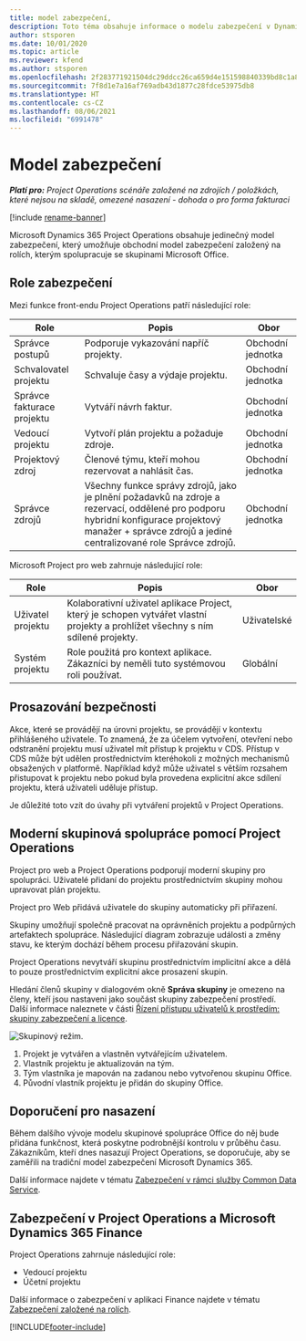 ```yaml
---
title: model zabezpečení,
description: Toto téma obsahuje informace o modelu zabezpečení v Dynamics 365 Project Operations.
author: stsporen
ms.date: 10/01/2020
ms.topic: article
ms.reviewer: kfend
ms.author: stsporen
ms.openlocfilehash: 2f283771921504dc29ddcc26ca659d4e151598840339bd8c1a857e8bf5dde9ed
ms.sourcegitcommit: 7f8d1e7a16af769adb43d1877c28fdce53975db8
ms.translationtype: HT
ms.contentlocale: cs-CZ
ms.lasthandoff: 08/06/2021
ms.locfileid: "6991478"
---
```

# <a name="security-model"></a>Model zabezpečení

_**Platí pro:** Project Operations scénáře založené na zdrojích / položkách, které nejsou na skladě, omezené nasazení - dohoda o pro forma fakturaci_

[!include [rename-banner](~/includes/cc-data-platform-banner.md)]

Microsoft Dynamics 365 Project Operations obsahuje jedinečný model zabezpečení, který umožňuje obchodní model zabezpečení založený na rolích, kterým spolupracuje se skupinami Microsoft Office. 


## <a name="security-roles"></a>Role zabezpečení
Mezi funkce front-endu Project Operations patří následující role:

| Role                          | Popis                                                                                                                                                                 | Obor |
|-------------------------------|-----------------------------------------------------------------------------------------------------------------------------------------------------------------------------|------|
| Správce postupů              | Podporuje vykazování napříč projekty.                                                                                                            | Obchodní jednotka              |
| Schvalovatel projektu              | Schvaluje časy a výdaje projektu.                                                                                                                              | Obchodní jednotka |
| Správce fakturace projektu | Vytváří návrh faktur.                                                                                                                                                 | Obchodní jednotka |
| Vedoucí projektu               | Vytvoří plán projektu a požaduje zdroje.                                                                                                                              | Obchodní jednotka |
| Projektový zdroj              | Členové týmu, kteří mohou rezervovat a nahlásit čas.                                                                                                          | Obchodní jednotka|
| Správce zdrojů              | Všechny funkce správy zdrojů, jako je plnění požadavků na zdroje a rezervací, oddělené pro podporu hybridní konfigurace projektový manažer + správce zdrojů a jediné centralizované role Správce zdrojů. | Obchodní jednotka |


Microsoft Project pro web zahrnuje následující role:

| Role           | Popis                                                                                                        | Obor  |
|----------------|--------------------------------------------------------------------------------------------------------------------|--------|
| Uživatel projektu   | Kolaborativní uživatel aplikace Project, který je schopen vytvářet vlastní projekty a prohlížet všechny s ním sdílené projekty. | Uživatelské   |
| Systém projektu | Role použitá pro kontext aplikace. Zákazníci by neměli tuto systémovou roli používat.                                    | Globální |

## <a name="security-enforcement"></a>Prosazování bezpečnosti
Akce, které se provádějí na úrovni projektu, se provádějí v kontextu přihlášeného uživatele. To znamená, že za účelem vytvoření, otevření nebo odstranění projektu musí uživatel mít přístup k projektu v CDS. Přístup v CDS může být udělen prostřednictvím kteréhokoli z možných mechanismů obsažených v platformě. Například když může uživatel s větším rozsahem přistupovat k projektu nebo pokud byla provedena explicitní akce sdílení projektu, která uživateli uděluje přístup.

Je důležité toto vzít do úvahy při vytváření projektů v Project Operations.

## <a name="modern-group-collaboration-with-project-operations"></a>Moderní skupinová spolupráce pomocí Project Operations
Project pro web a Project Operations podporují moderní skupiny pro spolupráci. Uživatelé přidaní do projektu prostřednictvím skupiny mohou upravovat plán projektu.

Project pro Web přidává uživatele do skupiny automaticky při přiřazení.

Skupiny umožňují společně pracovat na oprávněních projektu a podpůrných artefaktech spolupráce. Následující diagram zobrazuje události a změny stavu, ke kterým dochází během procesu přiřazování skupin.

Project Operations nevytváří skupinu prostřednictvím implicitní akce a dělá to pouze prostřednictvím explicitní akce prosazení skupin.

Hledání členů skupiny v dialogovém okně **Správa skupiny** je omezeno na členy, kteří jsou nastaveni jako součást skupiny zabezpečení prostředí. Další informace naleznete v části [Řízení přístupu uživatelů k prostředím: skupiny zabezpečení a licence](/power-platform/admin/control-user-access).

![Skupinový režim.](./media/groupsmode.png)

1. Projekt je vytvářen a vlastněn vytvářejícím uživatelem.
2. Vlastník projektu je aktualizován na tým.
3. Tým vlastníka je mapován na zadanou nebo vytvořenou skupinu Office.
4. Původní vlastník projektu je přidán do skupiny Office.

## <a name="deployment-recommendation"></a>Doporučení pro nasazení
Během dalšího vývoje modelu skupinové spolupráce Office do něj bude přidána funkčnost, která poskytne podrobnější kontrolu v průběhu času. Zákazníkům, kteří dnes nasazují Project Operations, se doporučuje, aby se zaměřili na tradiční model zabezpečení Microsoft Dynamics 365.

Další informace najdete v tématu [Zabezpečení v rámci služby Common Data Service](/power-platform/admin/wp-security).

## <a name="project-operations-and-microsoft-dynamics-365-finance-security"></a>Zabezpečení v Project Operations a Microsoft Dynamics 365 Finance
Project Operations zahrnuje následující role:

- Vedoucí projektu
- Účetní projektu

Další informace o zabezpečení v aplikaci Finance najdete v tématu [Zabezpečení založené na rolích](/dynamics365/fin-ops-core/dev-itpro/sysadmin/role-based-security).




[!INCLUDE[footer-include](../includes/footer-banner.md)]